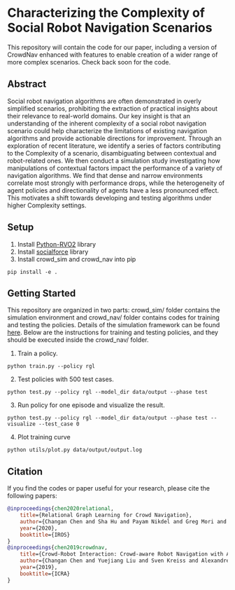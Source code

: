 # Characterizing the Complexity of Social Robot Navigation Scenarios
This repository will contain the code for our paper, including a version of CrowdNav enhanced with features to enable creation of a wider range of more complex scenarios. Check back soon for the code.


## Abstract
Social robot navigation algorithms are often demonstrated in overly simplified scenarios, prohibiting the extraction of practical insights about their relevance to real-world domains. Our key insight is that an understanding of the inherent complexity of a social robot navigation scenario could help characterize the limitations of existing navigation algorithms and provide actionable directions for improvement. Through an exploration of recent literature, we identify a series of factors contributing to the Complexity of a scenario, disambiguating between contextual and robot-related ones. We then conduct a simulation study investigating how manipulations of contextual factors impact the performance of a variety of navigation algorithms. We find that dense and narrow environments correlate most strongly with performance drops, while the heterogeneity of agent policies and directionality of agents have a less pronounced effect. This motivates a shift towards developing and testing algorithms under higher Complexity settings.

## Setup
1. Install [Python-RVO2](https://github.com/sybrenstuvel/Python-RVO2) library
2. Install [socialforce](https://github.com/ChanganVR/socialforce) library
2. Install crowd_sim and crowd_nav into pip
```
pip install -e .
```

## Getting Started
This repository are organized in two parts: crowd_sim/ folder contains the simulation environment and
crowd_nav/ folder contains codes for training and testing the policies. Details of the simulation framework can be found
[here](crowd_sim/README.md). Below are the instructions for training and testing policies, and they should be executed
inside the crowd_nav/ folder.


1. Train a policy.
```
python train.py --policy rgl
```
2. Test policies with 500 test cases.
```
python test.py --policy rgl --model_dir data/output --phase test
```
3. Run policy for one episode and visualize the result.
```
python test.py --policy rgl --model_dir data/output --phase test --visualize --test_case 0
```
4. Plot training curve
```
python utils/plot.py data/output/output.log
```


## Citation
If you find the codes or paper useful for your research, please cite the following papers:
```bibtex
@inproceedings{chen2020relational,
    title={Relational Graph Learning for Crowd Navigation},
    author={Changan Chen and Sha Hu and Payam Nikdel and Greg Mori and Manolis Savva},
    year={2020},
    booktitle={IROS}
}
@inproceedings{chen2019crowdnav,
    title={Crowd-Robot Interaction: Crowd-aware Robot Navigation with Attention-based Deep Reinforcement Learning},
    author={Changan Chen and Yuejiang Liu and Sven Kreiss and Alexandre Alahi},
    year={2019},
    booktitle={ICRA}
}
```
